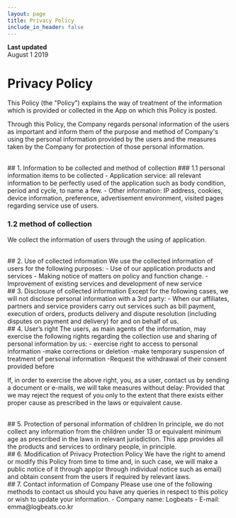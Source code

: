 ```yaml
---
layout: page
title: Privacy Policy
include_in_header: false
---
```


**Last updated**  
August 1 2019

# Privacy Policy
This Policy (the "Policy") explains the way of treatment of the information which is provided or collected in the App on which this Policy is posted. 

Through this Policy, the Company regards personal information of the users as important and inform them of the purpose and method of Company's using the personal information provided by the users and the measures taken by the Company for protection of those personal information. 

<br>
## 1. Information to be collected and method of collection
### 1.1 personal information items to be collected 
- Application service: all relevant information to be perfectly used of the application such as body condition, period and cycle, to name a few.
- Other information: IP address, cookies, device information, preference, advertisement environment, visited pages regarding service use of users.

### 1.2 method of collection
We collect the information of users through the using of application.

<br>
## 2. Use of collected information
We use the collected information of users for the following purposes:
- Use of our application products and services
- Making notice of matters on policy and function change.
- Improvement of existing services and development of new service

<br>
## 3. Disclosure of collected information
Except for the following cases, we will not disclose personal information with a 3rd party:
- When our affiliates, partners and service providers carry out services such as bill payment, execution of orders, products delivery and dispute resolution (including disputes on payment and delivery) for and on behalf of us. 

<br>
## 4. User’s right 
The users, as main agents of the information, may exercise the following rights regarding the collection use and sharing of personal information by us:
 - exercise right to access to personal information
-make corrections or deletion
-make temporary suspension of treatment of personal information
-Request the withdrawal of their consent provided before

If, in order to exercise the above right, you, as a user, contact us by sending a document or e-mails, we will take measures without delay: Provided that we may reject the request of you only to the extent that there exists either proper cause as prescribed in the laws or equivalent cause. 

<br>
## 5. Protection of personal information of children
In principle, we do not collect any information from the children under 13 or equivalent minimum age as prescribed in the laws in relevant jurisdiction. This app provides all the products and services to ordinary people, in principle. 

<br>
## 6. Modification of Privacy Protection Policy
We have the right to amend or modify this Policy from time to time and, in such case, we will make a public notice of it through app(or through individual notice such as email) and obtain consent from the users if required by relevant laws.

<br>
## 7. Contact information of Company
Please use one of the following methods to contact us should you have any queries in respect to this policy or wish to update your information. 
- Company name: Logbeats
- E-mail: emma@logbeats.co.kr









